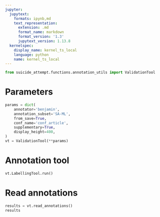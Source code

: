 ```yaml
---
jupyter:
  jupytext:
    formats: ipynb,md
    text_representation:
      extension: .md
      format_name: markdown
      format_version: '1.3'
      jupytext_version: 1.13.8
  kernelspec:
    display_name: kernel_ts_local
    language: python
    name: kernel_ts_local
---
```


```python
from suicide_attempt.functions.annotation_utils import ValidationTool
```

# Parameters

```python
params = dict(
    annotator='benjamin',
    annotation_subset='SA-ML',
    from_save=True,
    conf_name='conf_article',
    supplementary=True,
    display_height=400,
)
vt = ValidationTool(**params)

```

# Annotation tool

```python
vt.LabellingTool.run()
```

# Read annotations

```python
results = vt.read_annotations()
results

```
